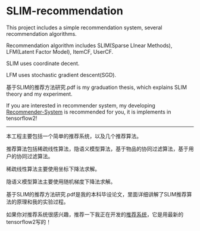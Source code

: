 # SLIM-recommendation

This project includes a simple recommendation system, several recommendation algorithms.

Recommendation algorithm includes SLIM(Sparse LInear Methods), LFM(Latent Factor Model), ItemCF, UserCF.

SLIM uses coordinate decent.

LFM uses stochastic gradient descent(SGD).

基于SLIM的推荐方法研究.pdf is my graduation thesis, which explains SLIM theory and my experiment.

If you are interested in recommender system, my developing [Recommender-System](https://github.com/SSSxCCC/Recommender-System) is recommended for you, it is implements in tensorflow2!

-------------------------------------------------------------------------------------------------------------

本工程主要包括一个简单的推荐系统，以及几个推荐算法。

推荐算法包括稀疏线性算法，隐语义模型算法，基于物品的协同过滤算法，基于用户的协同过滤算法。

稀疏线性算法主要使用坐标下降法求解。

隐语义模型算法主要使用随机梯度下降法求解。

基于SLIM的推荐方法研究.pdf是我的本科毕设论文，里面详细讲解了SLIM推荐算法的原理和我的实验过程。

如果你对推荐系统很感兴趣，推荐一下我正在开发的[推荐系统](https://github.com/SSSxCCC/Recommender-System)，它是用最新的tensorflow2写的！
